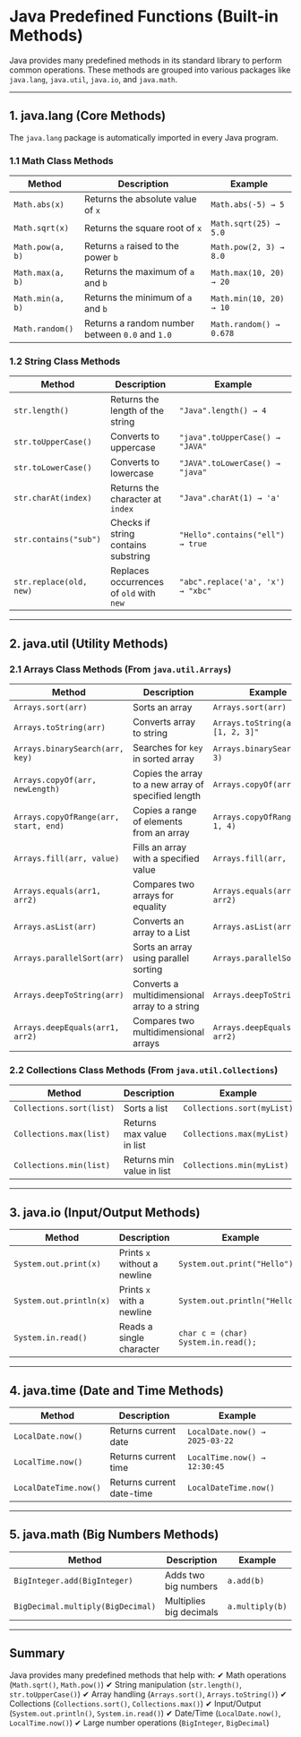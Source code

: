 # **Java Predefined Functions (Built-in Methods)**

Java provides many predefined methods in its standard library to perform common operations. These methods are grouped into various packages like `java.lang`, `java.util`, `java.io`, and `java.math`.

---

## **1. java.lang (Core Methods)**
The `java.lang` package is automatically imported in every Java program.

### **1.1 Math Class Methods**
| Method | Description | Example |
|--------|-------------|---------|
| `Math.abs(x)` | Returns the absolute value of `x` | `Math.abs(-5) → 5` |
| `Math.sqrt(x)` | Returns the square root of `x` | `Math.sqrt(25) → 5.0` |
| `Math.pow(a, b)` | Returns `a` raised to the power `b` | `Math.pow(2, 3) → 8.0` |
| `Math.max(a, b)` | Returns the maximum of `a` and `b` | `Math.max(10, 20) → 20` |
| `Math.min(a, b)` | Returns the minimum of `a` and `b` | `Math.min(10, 20) → 10` |
| `Math.random()` | Returns a random number between `0.0` and `1.0` | `Math.random() → 0.678` |

### **1.2 String Class Methods**
| Method | Description | Example |
|--------|-------------|---------|
| `str.length()` | Returns the length of the string | `"Java".length() → 4` |
| `str.toUpperCase()` | Converts to uppercase | `"java".toUpperCase() → "JAVA"` |
| `str.toLowerCase()` | Converts to lowercase | `"JAVA".toLowerCase() → "java"` |
| `str.charAt(index)` | Returns the character at `index` | `"Java".charAt(1) → 'a'` |
| `str.contains("sub")` | Checks if string contains substring | `"Hello".contains("ell") → true` |
| `str.replace(old, new)` | Replaces occurrences of `old` with `new` | `"abc".replace('a', 'x') → "xbc"` |

---

## **2. java.util (Utility Methods)**

### **2.1 Arrays Class Methods** (From `java.util.Arrays`)
| Method | Description | Example |
|--------|-------------|---------|
| `Arrays.sort(arr)` | Sorts an array | `Arrays.sort(arr)` |
| `Arrays.toString(arr)` | Converts array to string | `Arrays.toString(arr) → "[1, 2, 3]"` |
| `Arrays.binarySearch(arr, key)` | Searches for `key` in sorted array | `Arrays.binarySearch(arr, 3)` |
| `Arrays.copyOf(arr, newLength)` | Copies the array to a new array of specified length | `Arrays.copyOf(arr, 5)` |
| `Arrays.copyOfRange(arr, start, end)` | Copies a range of elements from an array | `Arrays.copyOfRange(arr, 1, 4)` |
| `Arrays.fill(arr, value)` | Fills an array with a specified value | `Arrays.fill(arr, 7)` |
| `Arrays.equals(arr1, arr2)` | Compares two arrays for equality | `Arrays.equals(arr1, arr2)` |
| `Arrays.asList(arr)` | Converts an array to a List | `Arrays.asList(arr)` |
| `Arrays.parallelSort(arr)` | Sorts an array using parallel sorting | `Arrays.parallelSort(arr)` |
| `Arrays.deepToString(arr)` | Converts a multidimensional array to a string | `Arrays.deepToString(arr)` |
| `Arrays.deepEquals(arr1, arr2)` | Compares two multidimensional arrays | `Arrays.deepEquals(arr1, arr2)` |

### **2.2 Collections Class Methods** (From `java.util.Collections`)
| Method | Description | Example |
|--------|-------------|---------|
| `Collections.sort(list)` | Sorts a list | `Collections.sort(myList)` |
| `Collections.max(list)` | Returns max value in list | `Collections.max(myList)` |
| `Collections.min(list)` | Returns min value in list | `Collections.min(myList)` |

---

## **3. java.io (Input/Output Methods)**
| Method | Description | Example |
|--------|-------------|---------|
| `System.out.print(x)` | Prints `x` without a newline | `System.out.print("Hello")` |
| `System.out.println(x)` | Prints `x` with a newline | `System.out.println("Hello")` |
| `System.in.read()` | Reads a single character | `char c = (char) System.in.read();` |

---

## **4. java.time (Date and Time Methods)**
| Method | Description | Example |
|--------|-------------|---------|
| `LocalDate.now()` | Returns current date | `LocalDate.now() → 2025-03-22` |
| `LocalTime.now()` | Returns current time | `LocalTime.now() → 12:30:45` |
| `LocalDateTime.now()` | Returns current date-time | `LocalDateTime.now()` |

---

## **5. java.math (Big Numbers Methods)**
| Method | Description | Example |
|--------|-------------|---------|
| `BigInteger.add(BigInteger)` | Adds two big numbers | `a.add(b)` |
| `BigDecimal.multiply(BigDecimal)` | Multiplies big decimals | `a.multiply(b)` |

---

## **Summary**
Java provides many predefined methods that help with:
✔ Math operations (`Math.sqrt()`, `Math.pow()`)
✔ String manipulation (`str.length()`, `str.toUpperCase()`)
✔ Array handling (`Arrays.sort()`, `Arrays.toString()`)
✔ Collections (`Collections.sort()`, `Collections.max()`)
✔ Input/Output (`System.out.println()`, `System.in.read()`)
✔ Date/Time (`LocalDate.now()`, `LocalTime.now()`)
✔ Large number operations (`BigInteger`, `BigDecimal`)



